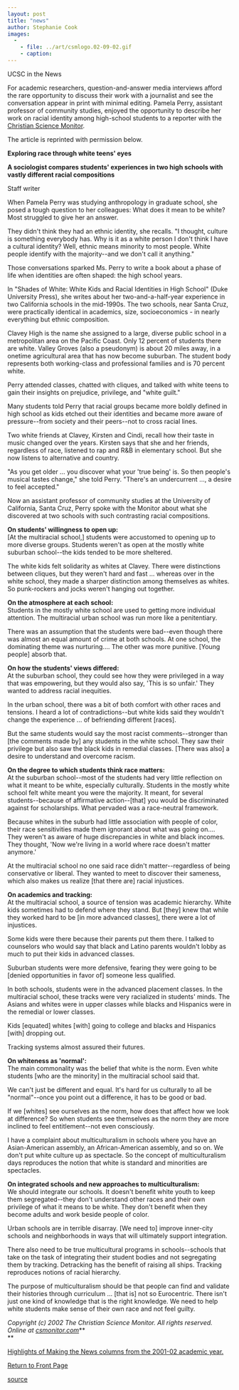 ```yaml
---
layout: post
title: "news"
author: Stephanie Cook
images:
  -
    - file: ../art/csmlogo.02-09-02.gif
    - caption: 
---
```


UCSC in the News

For academic researchers, question-and-answer media interviews afford the rare opportunity to discuss their work with a journalist and see the conversation appear in print with minimal editing. Pamela Perry, assistant professor of community studies, enjoyed the opportunity to describe her work on racial identity among high-school students to a reporter with the [Christian Science Monitor][1].

The article is reprinted with permission below.

**Exploring race through white teens' eyes**  

**A sociologist compares students' experiences in two high schools with vastly different racial compositions**  

Staff writer

When Pamela Perry was studying anthropology in graduate school, she posed a tough question to her colleagues: What does it mean to be white?  
Most struggled to give her an answer.  

They didn't think they had an ethnic identity, she recalls. "I thought, culture is something everybody has. Why is it as a white person I don't think I have a cultural identity? Well, ethnic means minority to most people. White people identify with the majority--and we don't call it anything."  

Those conversations sparked Ms. Perry to write a book about a phase of life when identities are often shaped: the high school years.  

In "Shades of White: White Kids and Racial Identities in High School" (Duke University Press), she writes about her two-and-a-half-year experience in two California schools in the mid-1990s. The two schools, near Santa Cruz, were practically identical in academics, size, socioeconomics - in nearly everything but ethnic composition.  

Clavey High is the name she assigned to a large, diverse public school in a metropolitan area on the Pacific Coast. Only 12 percent of students there are white. Valley Groves (also a pseudonym) is about 20 miles away, in a onetime agricultural area that has now become suburban. The student body represents both working-class and professional families and is 70 percent white.  

Perry attended classes, chatted with cliques, and talked with white teens to gain their insights on prejudice, privilege, and "white guilt."  

Many students told Perry that racial groups became more boldly defined in high school as kids etched out their identities and became more aware of pressure--from society and their peers--not to cross racial lines.  

Two white friends at Clavey, Kirsten and Cindi, recall how their taste in music changed over the years. Kirsten says that she and her friends, regardless of race, listened to rap and R&B in elementary school. But she now listens to alternative and country.  

"As you get older ... you discover what your 'true being' is. So then people's musical tastes change," she told Perry. "There's an undercurrent ..., a desire to feel accepted."

Now an assistant professor of community studies at the University of California, Santa Cruz, Perry spoke with the Monitor about what she discovered at two schools with such contrasting racial compositions.  

**On students' willingness to open up:**  
[At the multiracial school,] students were accustomed to opening up to more diverse groups. Students weren't as open at the mostly white suburban school--the kids tended to be more sheltered.  

The white kids felt solidarity as whites at Clavey. There were distinctions between cliques, but they weren't hard and fast ... whereas over in the white school, they made a sharper distinction among themselves as whites. So punk-rockers and jocks weren't hanging out together.  

**On the atmosphere at each school:**  
Students in the mostly white school are used to getting more individual attention. The multiracial urban school was run more like a penitentiary.  

There was an assumption that the students were bad--even though there was almost an equal amount of crime at both schools. At one school, the dominating theme was nurturing.... The other was more punitive. [Young people] absorb that.  

**On how the students' views differed:**  
At the suburban school, they could see how they were privileged in a way that was empowering, but they would also say, 'This is so unfair.' They wanted to address racial inequities.  

In the urban school, there was a bit of both comfort with other races and tensions. I heard a lot of contradictions--but white kids said they wouldn't change the experience ... of befriending different [races].  

But the same students would say the most racist comments--stronger than [the comments made by] any students in the white school. They saw their privilege but also saw the black kids in remedial classes. [There was also] a desire to understand and overcome racism.  

**On the degree to which students think race matters:**  
At the suburban school--most of the students had very little reflection on what it meant to be white, especially culturally. Students in the mostly white school felt white meant you were the majority. It meant, for several students--because of affirmative action--[that] you would be discriminated against for scholarships. What pervaded was a race-neutral framework.  

Because whites in the suburb had little association with people of color, their race sensitivities made them ignorant about what was going on.... They weren't as aware of huge discrepancies in white and black incomes. They thought, 'Now we're living in a world where race doesn't matter anymore.'  

At the multiracial school no one said race didn't matter--regardless of being conservative or liberal. They wanted to meet to discover their sameness, which also makes us realize [that there are] racial injustices.  

**On academics and tracking:**  
At the multiracial school, a source of tension was academic hierarchy. White kids sometimes had to defend where they stand. But [they] knew that while they worked hard to be [in more advanced classes], there were a lot of injustices.

Some kids were there because their parents put them there. I talked to counselors who would say that black and Latino parents wouldn't lobby as much to put their kids in advanced classes.  

Suburban students were more defensive, fearing they were going to be [denied opportunities in favor of] someone less qualified.  

In both schools, students were in the advanced placement classes. In the multiracial school, these tracks were very racialized in students' minds. The Asians and whites were in upper classes while blacks and Hispanics were in the remedial or lower classes.  

Kids [equated] whites [with] going to college and blacks and Hispanics [with] dropping out.

Tracking systems almost assured their futures.  

**On whiteness as 'normal':**  
The main commonality was the belief that white is the norm. Even white students [who are the minority] in the multiracial school said that.  

We can't just be different and equal. It's hard for us culturally to all be "normal"--once you point out a difference, it has to be good or bad.  

If we [whites] see ourselves as the norm, how does that affect how we look at difference? So when students see themselves as the norm they are more inclined to feel entitlement--not even consciously.

I have a complaint about multiculturalism in schools where you have an Asian-American assembly, an African-American assembly, and so on. We don't put white culture up as spectacle. So the concept of multiculturalism days reproduces the notion that white is standard and minorities are spectacles.  

**On integrated schools and new approaches to multiculturalism:**  
We should integrate our schools. It doesn't benefit white youth to keep them segregated--they don't understand other races and their own privilege of what it means to be white. They don't benefit when they become adults and work beside people of color.  

Urban schools are in terrible disarray. [We need to] improve inner-city schools and neighborhoods in ways that will ultimately support integration.  

There also need to be true multicultural programs in schools--schools that take on the task of integrating their student bodies and not segregating them by tracking. Detracking has the benefit of raising all ships. Tracking reproduces notions of racial hierarchy.

The purpose of multiculturalism should be that people can find and validate their histories through curriculum ... [that is] not so Eurocentric. There isn't just one kind of knowledge that is the right knowledge. We need to help white students make sense of their own race and not feel guilty.  

_Copyright (c) 2002 The Christian Science Monitor. All rights reserved. Online at [csmonitor.com][1]_**  
**

[Highlights of Making the News columns from the 2001-02 academic year.][2]  

[Return to Front Page][3]

[1]: http://www.csmonitor.com
[2]: http://www.ucsc.edu/toplevel/administration/pio/media_highlights/index.html
[3]: http://currents.ucsc.edu/

[source](http://www1.ucsc.edu/currents/02-03/09-02/news.html "Permalink to news")
